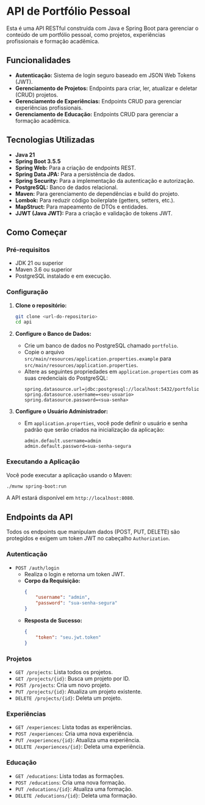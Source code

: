 # API de Portfólio Pessoal

Esta é uma API RESTful construída com Java e Spring Boot para gerenciar o conteúdo de um portfólio pessoal, como projetos, experiências profissionais e formação acadêmica.

## Funcionalidades

-   **Autenticação:** Sistema de login seguro baseado em JSON Web Tokens (JWT).
-   **Gerenciamento de Projetos:** Endpoints para criar, ler, atualizar e deletar (CRUD) projetos.
-   **Gerenciamento de Experiências:** Endpoints CRUD para gerenciar experiências profissionais.
-   **Gerenciamento de Educação:** Endpoints CRUD para gerenciar a formação acadêmica.

## Tecnologias Utilizadas

-   **Java 21**
-   **Spring Boot 3.5.5**
-   **Spring Web:** Para a criação de endpoints REST.
-   **Spring Data JPA:** Para a persistência de dados.
-   **Spring Security:** Para a implementação da autenticação e autorização.
-   **PostgreSQL:** Banco de dados relacional.
-   **Maven:** Para gerenciamento de dependências e build do projeto.
-   **Lombok:** Para reduzir código boilerplate (getters, setters, etc.).
-   **MapStruct:** Para mapeamento de DTOs e entidades.
-   **JJWT (Java JWT):** Para a criação e validação de tokens JWT.

## Como Começar

### Pré-requisitos

-   JDK 21 ou superior
-   Maven 3.6 ou superior
-   PostgreSQL instalado e em execução.

### Configuração

1.  **Clone o repositório:**
    ```bash
    git clone <url-do-repositorio>
    cd api
    ```

2.  **Configure o Banco de Dados:**
    -   Crie um banco de dados no PostgreSQL chamado `portfolio`.
    -   Copie o arquivo `src/main/resources/application.properties.example` para `src/main/resources/application.properties`.
    -   Altere as seguintes propriedades em `application.properties` com as suas credenciais do PostgreSQL:
        ```properties
        spring.datasource.url=jdbc:postgresql://localhost:5432/portfolio
        spring.datasource.username=<seu-usuario>
        spring.datasource.password=<sua-senha>
        ```

3.  **Configure o Usuário Administrador:**
    -   Em `application.properties`, você pode definir o usuário e senha padrão que serão criados na inicialização da aplicação:
        ```properties
        admin.default.username=admin
        admin.default.password=sua-senha-segura
        ```

### Executando a Aplicação

Você pode executar a aplicação usando o Maven:

```bash
./mvnw spring-boot:run
```

A API estará disponível em `http://localhost:8080`.

## Endpoints da API

Todos os endpoints que manipulam dados (POST, PUT, DELETE) são protegidos e exigem um token JWT no cabeçalho `Authorization`.

### Autenticação

-   `POST /auth/login`
    -   Realiza o login e retorna um token JWT.
    -   **Corpo da Requisição:**
        ```json
        {
            "username": "admin",
            "password": "sua-senha-segura"
        }
        ```
    -   **Resposta de Sucesso:**
        ```json
        {
            "token": "seu.jwt.token"
        }
        ```

### Projetos

-   `GET /projects`: Lista todos os projetos.
-   `GET /projects/{id}`: Busca um projeto por ID.
-   `POST /projects`: Cria um novo projeto.
-   `PUT /projects/{id}`: Atualiza um projeto existente.
-   `DELETE /projects/{id}`: Deleta um projeto.

### Experiências

-   `GET /experiences`: Lista todas as experiências.
-   `POST /experiences`: Cria uma nova experiência.
-   `PUT /experiences/{id}`: Atualiza uma experiência.
-   `DELETE /experiences/{id}`: Deleta uma experiência.

### Educação

-   `GET /educations`: Lista todas as formações.
-   `POST /educations`: Cria uma nova formação.
-   `PUT /educations/{id}`: Atualiza uma formação.
-   `DELETE /educations/{id}`: Deleta uma formação.
